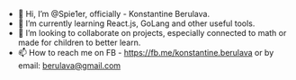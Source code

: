 - 👋 Hi, I’m @Spie1er, officially - Konstantine Berulava. 
- 🌱 I’m currently learning React.js, GoLang and other useful tools. 
- 💞️ I’m looking to collaborate on projects, especially connected to math or made for children to better learn. 
- 📫 How to reach me on FB - https://fb.me/konstantine.berulava or by email: berulava@gmail.com 

<!---
Spie1er/Spie1er is a ✨ special ✨ repository because its `README.md` (this file) appears on your GitHub profile.
You can click the Preview link to take a look at your changes.
--->
